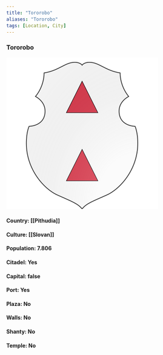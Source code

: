 ```yaml
---
title: "Tororobo"
aliases: "Tororobo"
tags: [Location, City]
---
```

### Tororobo
![](attachment/00e3fece470cdc1b2589f1cd2065f3dd.svg)

#### Country: [[Pithudia]]

#### Culture: [[Slovan]]

#### Population: 7.806

#### Citadel: Yes

#### Capital: false

#### Port: Yes

#### Plaza: No

#### Walls: No

#### Shanty: No

#### Temple: No

